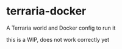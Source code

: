 # terraria-docker
A Terraria world and Docker config to run it

this is a WIP, does not work correctly yet
